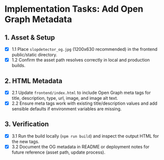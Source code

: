 # Implementation Tasks: Add Open Graph Metadata

## 1. Asset & Setup
- [x] 1.1 Place `slopdetector_og.jpg` (1200x630 recommended) in the frontend public/static directory.
- [x] 1.2 Confirm the asset path resolves correctly in local and production builds.

## 2. HTML Metadata
- [x] 2.1 Update `frontend/index.html` to include Open Graph meta tags for title, description, type, url, image, and image alt text.
- [x] 2.2 Ensure meta tags work with existing title/description values and add sensible defaults if environment variables are missing.

## 3. Verification
- [x] 3.1 Run the build locally (`npm run build`) and inspect the output HTML for the new tags.
- [x] 3.2 Document the OG metadata in README or deployment notes for future reference (asset path, update process).
